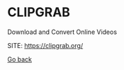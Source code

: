 # CLIPGRAB
 
 Download and Convert Online Videos
 
 SITE: https://clipgrab.org/

 [Go back](https://portable-linux-apps.github.io/apps.html)
